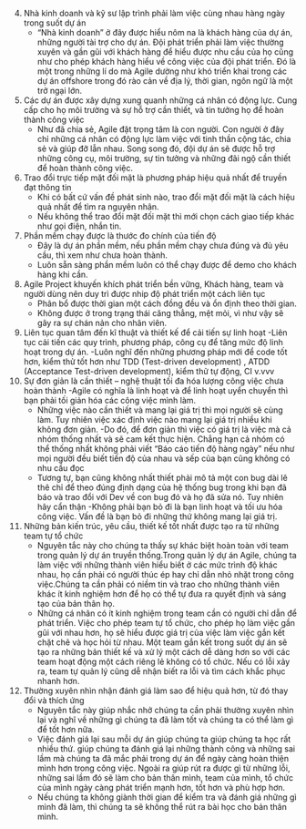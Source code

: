 ﻿
4. Nhà kinh doanh và kỹ sư lập trình phải làm việc cùng nhau hàng ngày trong suốt dự án
	- “Nhà kinh doanh” ở đây được hiểu nôm na là khách hàng của dự án, những người tài trợ cho dự án. Đội phát triển phải làm việc thường xuyên và gần gũi với khách hàng để hiểu được nhu cầu của họ cũng như cho phép khách hàng hiểu về công việc của đội phát triển. Đó là một trong những lí do mà Agile dường như khó triển khai trong các dự án offshore trong đó rào cản về địa lý, thời gian, ngôn ngữ là một trở ngại lớn.
5. Các dự án được xây dựng xung quanh những cá nhân có động lực. Cung cấp cho họ môi trường và sự hỗ trợ cần thiết, và tin tưởng họ để hoàn thành công việc
	- Như đã chia sẻ, Agile đặt trọng tâm là con người. Con người ở đây chỉ những cá nhân có động lực làm việc với tinh thần cộng tác, chia sẻ và giúp đỡ lẫn nhau. Song song đó, đội dự án sẽ được hỗ trợ những công cụ, môi trường, sự tin tưởng và những đãi ngộ cần thiết để hoàn thành công việc.
6. Trao đổi trực tiếp mặt đối mặt là phương pháp hiệu quả nhất để truyền đạt thông tin
	- Khi có bất cứ vấn đề phát sinh nào, trao đổi mặt đối mặt là cách hiệu quả nhất để tìm ra nguyên nhân.
	- Nếu không thể trao đổi mặt đối mặt thì mới chọn cách giao tiếp khác như gọi điện, nhắn tin.
7. Phần mềm chạy được là thước đo chính của tiến độ
	- Đây là dự án phần mềm, nếu phần mềm chạy chưa đúng và đủ yêu cầu, thì xem như chưa hoàn thành.
	- Luôn sẵn sàng phần mềm luôn có thể chạy được để demo cho khách hàng khi cần.
8. Agile Project khuyến khích phát triển bền vững, Khách hàng, team và người dùng nên duy trì được nhip độ phát triển một cách liên tục
	- Phân bổ được thời gian một cách đồng đều và ổn định theo thời gian.
	- Không được ở trong trạng thái căng thẳng, mệt mỏi, vì như vậy sẽ gây ra sự chán nản cho nhân viên.
9. Liên tục quan tâm đến kĩ thuật và thiết kế để cải tiến sự linh hoạt
        -Liên tục cải tiến các quy trình, phương pháp, công cụ để tăng mức độ linh hoạt trong dự án. 
        -Luôn nghĩ đến những phương pháp mới để code tốt hơn, kiểm thử tốt hơn như TDD (Test-driven development) , ATDD (Acceptance Test-driven development), kiểm thử tự động, CI v.vvv
10. Sự đơn giản là cần thiết – nghệ thuật tối đa hóa lượng công việc chưa hoàn thành
	-Agile có nghĩa là linh hoạt và để linh hoạt uyển chuyển thì bạn phải tối giản hóa các công việc mình làm.
	- Những việc nào cần thiết và mang lại giá trị thì mọi người sẽ cùng làm. Tuy nhiên việc xác định việc nào mang lại giá trị nhiều khi không đơn giản.
	-Do đó, để đơn giản thì việc có giá trị là việc mà cả nhóm thống nhất và sẽ cam kết thực hiện. Chẳng hạn cả nhóm có thể thống nhất không phải viết “Báo cáo tiến độ hàng ngày” nếu như mọi người đều biết tiến độ của nhau và sếp của bạn cũng không có nhu cầu đọc
	- Tương tự, bạn cũng không nhất thiết phải mô tả một con bug dài lê thê chỉ để theo đúng định dạng của hệ thống bug trong khi bạn đã báo và trao đổi với Dev về con bug đó và họ đã sửa nó. Tuy nhiên hãy cẩn thận
	-Không phải bạn bỏ đi là bạn linh hoạt và tối ưu hóa công việc. Vấn đề là bạn bỏ đi những thứ không mang lại giá trị.
11. Những bản kiến trúc, yêu cầu, thiết kế tốt nhất được tạo ra từ những team tự tổ chức
	- Nguyên tắc này cho chúng ta thấy sự khác biệt hoàn toàn với team trong quản lý dự án truyền thống.Trong quản lý dự án Agile, chúng ta làm việc với những thành viên hiểu biết ở các mức trình độ khác nhau, họ cần phải có người thúc ép hay chỉ dẫn nhỏ nhặt trong công việc.Chúng ta cần phải có niềm tin và trao cho những thành viên khác ít kinh nghiệm hơn để họ có thể tự đưa ra quyết định và sáng tạo của bản thân họ.
	- Những cá nhân có ít kinh nghiệm trong team cần có người chỉ dẫn để phát triển.
Việc cho phép team tự tổ chức, cho phép họ làm việc gần gũi với nhau hơn, họ sẽ hiểu được giá trị của việc làm việc gắn kết chặt chẽ và học hỏi từ nhau. Một team gắn kết trong suốt dự án sẽ tạo ra những bản thiết kế và xử lý một cách dễ dàng hơn so với các team hoạt động một cách riêng lẻ không có tổ chức. Nếu có lỗi xảy ra, team tự quản lý cũng dễ nhận biết ra lỗi và tìm cách khắc phục nhanh hơn.
12. Thường xuyên nhìn nhận đánh giá làm sao để hiệu quả hơn, từ đó thay đổi và thích ứng
	- Nguyên tắc này giúp nhắc nhở chúng ta cần phải thường xuyên nhìn lại và nghĩ về những gì chúng ta đã làm tốt và chúng ta có thể làm gì để tốt hơn nữa.
	- Việc đánh giá lại sau mỗi dự án giúp chúng ta giúp chúng ta học rất nhiều thứ. giúp chúng ta đánh giá lại những thành công và những sai lầm mà chúng ta đã mắc phải trong dự án để ngày càng hoàn thiện mình hơn trong công việc. Ngoài ra giúp rút ra được gì từ những lỗi, những sai lầm đó sẽ làm cho bản thân mình, team của mình, tổ chức của mình ngày càng phát triển mạnh hơn, tốt hơn và phù hợp hơn.
	- Nếu chúng ta không giành thời gian để kiểm tra và đánh giá những gì mình đã làm, thì chúng ta sẽ không thể rút ra bài học cho bản thân mình.

